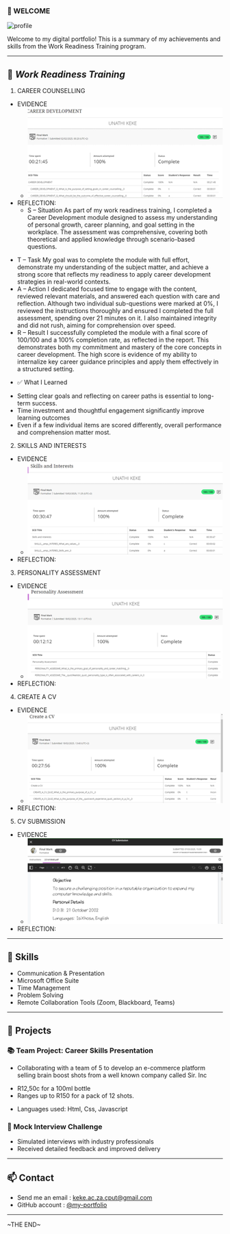 ### 👋 WELCOME

![profile](https://drive.google.com/uc?export=view&id=1M5tXT_ht24eANSPO5VpLWA3aRifhqhCK)


Welcome to my digital portfolio! This is a summary of my achievements and skills from the Work Readiness Training program.

---

## 💼 *Work Readiness Training*

1. CAREER COUNSELLING
- EVIDENCE
  * ![My Photo](CareerDev.png) 
- REFLECTION:
  * S – Situation
As part of my work readiness training, I completed a Career Development module designed to assess my understanding of personal growth, career planning, and goal setting in the workplace. The assessment was comprehensive, covering both theoretical and applied knowledge through scenario-based questions.
* T – Task
My goal was to complete the module with full effort, demonstrate my understanding of the subject matter, and achieve a strong score that reflects my readiness to apply career development strategies in real-world contexts.
* A – Action
I dedicated focused time to engage with the content, reviewed relevant materials, and answered each question with care and reflection. Although two individual sub-questions were marked at 0%, I reviewed the instructions thoroughly and ensured I completed the full assessment, spending over 21 minutes on it. I also maintained integrity and did not rush, aiming for comprehension over speed.
* R – Result
I successfully completed the module with a final score of 100/100 and a 100% completion rate, as reflected in the report. This demonstrates both my commitment and mastery of the core concepts in career development. The high score is evidence of my ability to internalize key career guidance principles and apply them effectively in a structured setting.
- ✅ What I Learned
* Setting clear goals and reflecting on career paths is essential to long-term success.
* Time investment and thoughtful engagement significantly improve learning outcomes
* Even if a few individual items are scored differently, overall performance and comprehension matter most.
2. SKILLS AND INTERESTS
- EVIDENCE
  * ![My Photo](Skills&Interests.png)
- REFLECTION:
3. PERSONALITY ASSESSMENT
- EVIDENCE
  * ![My Photo](Personality.png)
- REFLECTION:
4. CREATE A CV
- EVIDENCE
  * ![My Photo](CreateCV.png)
- REFLECTION: 
5. CV SUBMISSION
- EVIDENCE
  * ![My Photo](CvSub.png)
- REFLECTION:

---

## 🔧 Skills

- Communication & Presentation
- Microsoft Office Suite
- Time Management
- Problem Solving
- Remote Collaboration Tools (Zoom, Blackboard, Teams)

---

## 📁 Projects

### 📚 Team Project: Career Skills Presentation
- Collaborating with a team of 5 to develop an e-commerce platform selling brain boost shots from a well known company called Sir. Inc
* R12,50c for a 100ml bottle 
* Ranges up to R150 for a pack of 12 shots. 
- Languages used: Html, Css, Javascript 

### 🧠 Mock Interview Challenge
- Simulated interviews with industry professionals
- Received detailed feedback and improved delivery

---


## 📫 Contact

- Send me an email : keke.ac.za.cput@gmail.com
- GitHub account : [@my-portfolio](https://github.com/Una221410848/my-portforlio/blob/main/README.md?plain=1)

---

~THE END~
